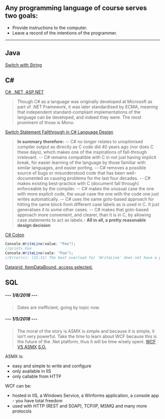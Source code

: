 ## **Any programming language of course serves two goals:**
- Provide instructions to the computer.
- Leave a record of the intentions of the programmer.
---

## Java
[Switch with String](https://stackoverflow.com/questions/338206/why-cant-i-switch-on-a-string?rq=1)

## C#
[C#, .NET, ASP.NET](https://softwareengineering.stackexchange.com/questions/44810/relationship-between-c-net-asp-asp-net-etc)
>Though C# as a language was originally developed at Microsoft as part of .NET Framework, it was later standardised by ECMA, meaning that independent standard-compliant implementations of the language can be developed, and indeed they were. The most prominent of those is Mono.

[Switch Statement Fallthrough in C# Language Design](https://stackoverflow.com/questions/174155/switch-statement-fallthrough-in-c)
>**In summary therefore:**
-- C# no longer relates to unoptimised compiler output as directly as C code did 40 years ago (nor does C these days), which makes one of the inspirations of fall-through irrelevant.
-- C# remains compatible with C in not just having implicit break, for easier learning of the language by those familiar with similar languages, and easier porting.
-- C# removes a possible source of bugs or misunderstood code that has been well-documented as causing problems for the last four decades.
-- C# makes existing best-practice with C (document fall through) enforceable by the compiler.
-- C# makes the unusual case the one with more explicit code, the usual case the one with the code one just writes automatically.
-- C# uses the same goto-based approach for hitting the same block from different case labels as is used in C. It just generalises it to some other cases.
-- C# makes that goto-based approach more convenient, and clearer, than it is in C, by allowing  case statements to act as labels.-
**All in all, a pretty reasonable design decision**



[C# Colon](https://stackoverflow.com/questions/17034475/in-c-sharp-what-category-does-the-colon-fall-into-and-what-does-it-really)
```CS
Console.WriteLine(value: "Foo"); 
//prints Foo
Console.WriteLine(vale: "Foo");
//Error(s): (15:31) The best overload for 'WriteLine' does not have a parameter named 'vale'
```

[Datagrid, ItemDataBound, access selected.](https://msdn.microsoft.com/en-us/library/system.web.ui.webcontrols.datagrid.itemdatabound(v=vs.110).aspx)
## SQL

##### --- **1/8/2018** ---
> Dates are inefficient, going by topic now.

##### --- **1/5/2018** ---
> The moral of the story is ASMX is simple and because it is simple, it isn’t very powerful.  Take the time to learn about WCF because this is the future of the .Net platform, thus it will be time wisely spent.
[WCF VS ASMX](http://keithelder.net/2008/10/17/wcf-vs-asmx-webservices/)
[S.O.](https://stackoverflow.com/questions/2448472/what-are-the-differences-between-wcf-and-asmx-web-services)

ASMX is:
- easy and simple to write and configure
- only available in IIS
- only callable from HTTP

WCF can be:
- hosted in IIS, a Windows Service, a Winforms application, a console app - you have total freedom
- used with HTTP (REST and SOAP), TCP/IP, MSMQ and many more protocols
